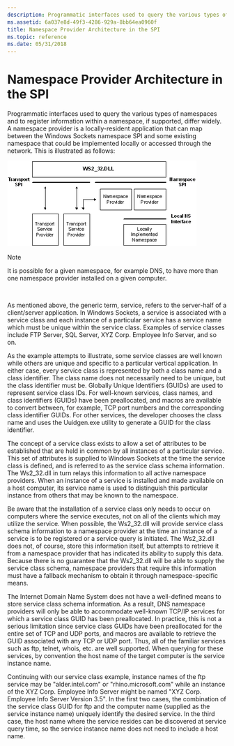 ```yaml
---
description: Programmatic interfaces used to query the various types of namespaces and to register information within a namespace, if supported, differ widely.
ms.assetid: 6a037e8d-49f3-4286-929a-8bb64ea0960f
title: Namespace Provider Architecture in the SPI
ms.topic: reference
ms.date: 05/31/2018
---
```


# Namespace Provider Architecture in the SPI

Programmatic interfaces used to query the various types of namespaces and to register information within a namespace, if supported, differ widely. A namespace provider is a locally-resident application that can map between the Windows Sockets namespace SPI and some existing namespace that could be implemented locally or accessed through the network. This is illustrated as follows:

![namespace provider diagram](images/ovrvw3-1.png)

> [!Note]  
> It is possible for a given namespace, for example DNS, to have more than one namespace provider installed on a given computer.

 

As mentioned above, the generic term, service, refers to the server-half of a client/server application. In Windows Sockets, a service is associated with a service class and each instance of a particular service has a service name which must be unique within the service class. Examples of service classes include FTP Server, SQL Server, XYZ Corp. Employee Info Server, and so on.

As the example attempts to illustrate, some service classes are well known while others are unique and specific to a particular vertical application. In either case, every service class is represented by both a class name and a class identifier. The class name does not necessarily need to be unique, but the class identifier must be. Globally Unique Identifiers (GUIDs) are used to represent service class IDs. For well-known services, class names, and class identifiers (GUIDs) have been preallocated, and macros are available to convert between, for example, TCP port numbers and the corresponding class identifier GUIDs. For other services, the developer chooses the class name and uses the Uuidgen.exe utility to generate a GUID for the class identifier.

The concept of a service class exists to allow a set of attributes to be established that are held in common by all instances of a particular service. This set of attributes is supplied to Windows Sockets at the time the service class is defined, and is referred to as the service class schema information. The Ws2\_32.dll in turn relays this information to all active namespace providers. When an instance of a service is installed and made available on a host computer, its service name is used to distinguish this particular instance from others that may be known to the namespace.

Be aware that the installation of a service class only needs to occur on computers where the service executes, not on all of the clients which may utilize the service. When possible, the Ws2\_32.dll will provide service class schema information to a namespace provider at the time an instance of a service is to be registered or a service query is initiated. The Ws2\_32.dll does not, of course, store this information itself, but attempts to retrieve it from a namespace provider that has indicated its ability to supply this data. Because there is no guarantee that the Ws2\_32.dll will be able to supply the service class schema, namespace providers that require this information must have a fallback mechanism to obtain it through namespace-specific means.

The Internet Domain Name System does not have a well-defined means to store service class schema information. As a result, DNS namespace providers will only be able to accommodate well-known TCP/IP services for which a service class GUID has been preallocated. In practice, this is not a serious limitation since service class GUIDs have been preallocated for the entire set of TCP and UDP ports, and macros are available to retrieve the GUID associated with any TCP or UDP port. Thus, all of the familiar services such as ftp, telnet, whois, etc. are well supported. When querying for these services, by convention the host name of the target computer is the service instance name.

Continuing with our service class example, instance names of the ftp service may be "alder.intel.com" or "rhino.microsoft.com" while an instance of the XYZ Corp. Employee Info Server might be named "XYZ Corp. Employee Info Server Version 3.5". In the first two cases, the combination of the service class GUID for ftp and the computer name (supplied as the service instance name) uniquely identify the desired service. In the third case, the host name where the service resides can be discovered at service query time, so the service instance name does not need to include a host name.

 

 



